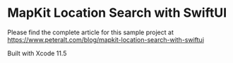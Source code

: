 # MapKit Location Search with SwiftUI

Please find the complete article for this sample project at https://www.peteralt.com/blog/mapkit-location-search-with-swiftui

Built with Xcode 11.5
